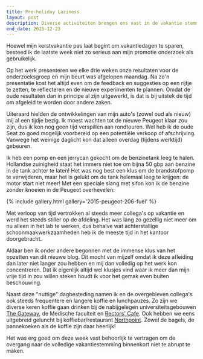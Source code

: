 ```yaml
---
title: Pre-holiday Laziness
layout: post
description: Diverse activiteiten brengen ons vast in de vakantie stemming.
end_date: 2015-12-23
---
```

Hoewel mijn kerstvakantie pas laat begint om vakantiedagen te sparen, besteed ik de laatste week niet zo serieus aan mijn promotie onderzoek als gebruikelijk.

<a name="more"></a>

Op het werk presenteren we elke drie weken onze resultaten voor de onderzoeksgroep en mijn beurt was afgelopen maandag. Na zo'n presentatie kost het altijd even om de feedback en suggesties op een rijtje te zetten, te reflecteren en de nieuwe experimenten te plannen. Omdat de oude resultaten dan in principe al zijn uitgewerkt, is dat is bij uitstek de tijd om afgeleid te worden door andere zaken.

Uiteraard hielden de ontwikkelingen van mijn auto's (zowel oud als nieuw) mij al een tijdje bezig. Ik moest wachten tot de nieuwe Peugeot klaar zou zijn, dus ik kon nog geen tijd verspillen aan rondtouren. Wel heb ik de oude Seat zo goed mogelijk voorbereid op een potentiële verkoop of afschrijving. Vanwege het weinige daglicht kon dat alleen overdag (tijdens werktijd) gebeuren.

Ik heb een pomp en een jerrycan gekocht om de benzinetank leeg te halen. Hollandse zuinigheid staat het immers niet toe om bijna 50 gbp aan benzine in de tank achter te laten! Het was nog best een klus om de brandstofpomp te verwijderen, maar het is gelukt om de tank helemaal leeg te krijgen: de motor start niet meer! Met een speciale slang met sifon kon ik de benzine zonder knoeien in de Peugeot overhevelen:

{% include gallery.html gallery='2015-peugeot-206-fuel' %}


Met verloop van tijd vertrokken al steeds meer collega's op vakantie en werd het steeds stiller op de afdeling. Het was lang zo gezellig niet meer om nu alleen in het lab te werken, dus behalve wat achterstallige schoonmaakwerkzaamheden heb ik de meeste tijd in het kantoor doorgebracht. 

Aldaar ben ik onder andere begonnen met de immense klus van het opzetten van dit nieuwe blog. Dit mocht van mijzelf omdat ik deze afleiding dan later niet langer zou hebben en mij dan volledig op het werk kon concentreren. Dat ik eigenlijk altijd wel klusjes vind waar ik meer dan mijn vrije tijd in zou willen steken houdt ik voor het gemak even buiten beschouwing.

Naast deze "nuttige" dagbesteding namen ik en de overgebleven collega's ook steeds frequentere en langere koffie en lunchpauzes. Zo zijn we diverse keren koffie gaan drinken bij de nabijgelegen universiteitsgebouwen [The Gateway](http://www.discoverstandrews.com/view_Residential_Conference_Venues_The_Gateway.aspx), de Medische faculteit en [Rectors' Cafe](http://www.yourunion.net/union/cafesandbars/rectors/). Ook hebben we eens uitgebreid geluncht bij koffiebar/restaurant [Northpoint](http://www.tripadvisor.co.uk/Restaurant_Review-g186533-d1748584-Reviews-Northpoint-St_Andrews_Fife_Scotland.html). Zowel de bagels, de pannekoeken als de koffie zijn daar heerlijk!

Het was erg goed om deze week vast behoorlijk te vertragen om de overgang naar de volledige vakantiestemming binnenkort niet te abrupt te maken.